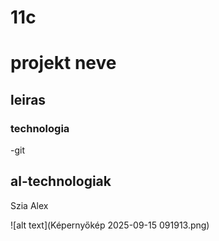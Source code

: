 # 11c

# projekt neve

## leiras
### technologia
 -git
## al-technologiak

Szia Alex

![alt text](Képernyőkép 2025-09-15 091913.png)